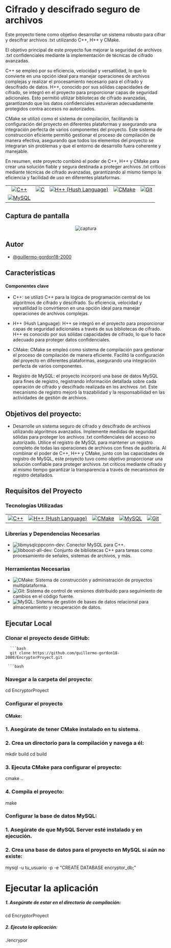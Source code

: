 
# Cifrado y descifrado seguro de archivos

Este proyecto tiene como objetivo desarrollar un sistema robusto para cifrar y descifrar archivos .txt utilizando C++, H++ y CMake.

El objetivo principal de este proyecto fue mejorar la seguridad de archivos .txt confidenciales mediante la implementación de técnicas de cifrado avanzadas. 

C++ se empleó por su eficiencia, velocidad y versatilidad, lo que lo convierte en una opción ideal para manejar operaciones de archivos complejas y realizar el procesamiento necesario para el cifrado y descifrado de datos. H++, conocido por sus sólidas capacidades de cifrado, se integró en el proyecto para proporcionar capas de seguridad adicionales. Esto permitió utilizar bibliotecas de cifrado avanzadas, garantizando que los datos confidenciales estuvieran adecuadamente protegidos contra accesos no autorizados.

CMake se utilizó como el sistema de compilación, facilitando la configuración del proyecto en diferentes plataformas y asegurando una integración perfecta de varios componentes del proyecto. Este sistema de construcción eficiente permitió gestionar el proceso de compilación de manera efectiva, asegurando que todos los elementos del proyecto se integraran sin problemas y que el entorno de desarrollo fuera coherente y manejable.

En resumen, este proyecto combinó el poder de C++, H++ y CMake para crear una solución fiable y segura destinada a proteger archivos .txt críticos mediante técnicas de cifrado avanzadas, garantizando al mismo tiempo la eficiencia y facilidad de uso en diferentes plataformas.

<div id="header" align="center">

<table>
  <tr>
    <td align="center">
      <a href="https://en.cppreference.com/w/">
        <img src="https://img.shields.io/badge/C++-17-blue?style=for-the-badge&logo=c%2B%2B&logoColor=white" alt="C++">
      </a>
    </td>
    <td align="center">
      <a href="https://en.cppreference.com/w/">
        <img src="https://img.shields.io/badge/C-99-blue?style=for-the-badge&logo=c&logoColor=white" alt="C">
      </a>
    </td>
    <td align="center">
      <a href="https://github.com/hush-shell/hush">
        <img src="https://img.shields.io/badge/H++-1.0.0-green?style=for-the-badge&logo=h%2B%2B&logoColor=white" alt="H++ (Hush Language)">
      </a>
    </td>
    <td align="center">
      <a href="https://cmake.org/">
        <img src="https://img.shields.io/badge/CMake-3.18.2-blue?style=for-the-badge&logo=cmake&logoColor=white" alt="CMake">
      </a>
    </td>
    <td align="center">
      <a href="https://git-scm.com/">
        <img src="https://img.shields.io/badge/Git-2.31.1-orange?style=for-the-badge&logo=git&logoColor=white" alt="Git">
      </a>
    </td>
  </tr>
  <tr>
    <td align="center">
      <a href="https://www.mysql.com/">
        <img src="https://img.shields.io/badge/MySQL-8.0.23-blue?style=for-the-badge&logo=mysql&logoColor=white" alt="MySQL">
      </a>
    </td>
  </tr>
</table>

</div>

## Captura de pantalla 

<div id="header" align="center">
  
![captura](https://github.com/guillermo-gordon18-2000/EncryptorProyect/assets/83618044/f1b85074-1129-4882-a9f6-8b3fa9d96245)
  
</div>
  
## Autor

- [@guillermo-gordon18-2000](https://www.github.com/guillermo-gordon18-2000)


## Caracteristicas 
#### Componentes clave

- C++: se utilizó C++ para la lógica de programación central de los algoritmos de cifrado y descifrado. Su eficiencia, velocidad y versatilidad lo convirtieron en una opción ideal para manejar operaciones de archivos complejas.

-  H++ (Hush Language): H++ se integró en el proyecto para proporcionar capas de seguridad adicionales a través de sus bibliotecas de cifrado. H++ es conocido por sus sólidas capacidades de cifrado, lo que lo hace adecuado para proteger datos confidenciales.

- CMake: CMake se empleó como sistema de compilación para gestionar el proceso de compilación de manera eficiente. Facilitó la configuración del proyecto en diferentes plataformas, asegurando una integración perfecta de varios componentes.

- Registro de MySQL: el proyecto incorporó una base de datos MySQL para fines de registro, registrando información detallada sobre cada operación de cifrado y descifrado realizada en los archivos .txt. Este mecanismo de registro mejoró la trazabilidad y la responsabilidad en las actividades de gestión de archivos.


## Objetivos del proyecto:

- Desarrolle un sistema seguro de cifrado y descifrado de archivos utilizando algoritmos avanzados.
Implemente medidas de seguridad sólidas para proteger los archivos .txt confidenciales del acceso no autorizado.
Utilice el registro de MySQL para mantener un registro completo de todas las operaciones de archivos con fines de auditoría.
Al combinar el poder de C++, H++ y CMake, junto con las capacidades de registro de MySQL, este proyecto tuvo como objetivo proporcionar una solución confiable para proteger archivos .txt críticos mediante cifrado y al mismo tiempo garantizar la transparencia a través de mecanismos de registro detallados.
## Requisitos del Proyecto

### Tecnologías Utilizadas

<table>
  <tr>
    <td align="center">
      <a href="https://isocpp.org/">
        <img src="https://img.shields.io/badge/C++-11/14/17-blue?style=for-the-badge&logo=c%2B%2B&logoColor=white" alt="C++">
      </a>
    </td>
    <td align="center">
      <a href="https://github.com/hush-shell/hush">
        <img src="https://img.shields.io/badge/H++-1.0.0-green?style=for-the-badge&logo=h%2B%2B&logoColor=white" alt="H++ (Hush Language)">
      </a>
    </td>
    <td align="center">
      <a href="https://cmake.org/">
        <img src="https://img.shields.io/badge/CMake-3.20-blue?style=for-the-badge&logo=cmake&logoColor=white" alt="CMake">
      </a>
    </td>
    <td align="center">
      <a href="https://www.mysql.com/">
        <img src="https://img.shields.io/badge/MySQL-8.0-orange?style=for-the-badge&logo=mysql&logoColor=white" alt="MySQL">
      </a>
    </td>
    <td align="center">
      <a href="https://git-scm.com/">
        <img src="https://img.shields.io/badge/Git-2.32.0-red?style=for-the-badge&logo=git&logoColor=white" alt="Git">
      </a>
    </td>
  </tr>
</table>

### Librerías y Dependencias Necesarias

- ![libmysqlcppconn-dev](https://img.shields.io/badge/libmysqlcppconn--dev-8.0-orange?style=for-the-badge&logo=mysql&logoColor=white): Conector MySQL para C++.
- ![libboost-all-dev](https://img.shields.io/badge/libboost--all--dev-1.75.0-blue?style=for-the-badge&logo=boost&logoColor=white): Conjunto de bibliotecas C++ para tareas como procesamiento de señales, sistemas de archivos, y más.

### Herramientas Necesarias

- ![CMake](https://img.shields.io/badge/CMake-3.20-blue?style=for-the-badge&logo=cmake&logoColor=white): Sistema de construcción y administración de proyectos multiplataforma.
- ![Git](https://img.shields.io/badge/Git-2.32.0-red?style=for-the-badge&logo=git&logoColor=white): Sistema de control de versiones distribuido para seguimiento de cambios en el código fuente.
- ![MySQL](https://img.shields.io/badge/MySQL-8.0-orange?style=for-the-badge&logo=mysql&logoColor=white): Sistema de gestión de bases de datos relacional para almacenamiento y recuperación de datos.
## Ejecutar Local

### Clonar el proyecto desde GitHub:
      ```bash
      git clone https://github.com/guillermo-gordon18-2000/EncryptorProyect.git

     ```bash

### Navegar a la carpeta del proyecto: 


cd EncryptorProyect
  


### Configurar el proyecto

#### CMake:

### 1. Asegúrate de tener CMake instalado en tu sistema.
### 2. Crea un directorio para la compilación y navega a él:
mkdir build
cd build

### 3. Ejecuta CMake para configurar el proyecto:
cmake ..

### 4. Compila el proyecto:
make

### Configurar la base de datos MySQL:

### 1. Asegúrate de que MySQL Server esté instalado y en ejecución.
### 2. Crea una base de datos para el proyecto en MySQL si aún no existe:
mysql -u tu_usuario -p -e "CREATE DATABASE encryptor_db;"


# Ejecutar la aplicación

##### 1. Asegúrate de estar en el directorio de compilación:
cd EncryptorProyect

##### 2. Ejecuta la aplicación:
./encrypor
